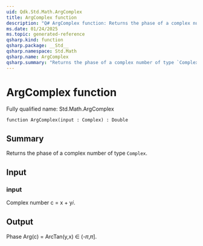```yaml
---
uid: Qdk.Std.Math.ArgComplex
title: ArgComplex function
description: "Q# ArgComplex function: Returns the phase of a complex number of type `Complex`."
ms.date: 01/24/2025
ms.topic: generated-reference
qsharp.kind: function
qsharp.package: __Std__
qsharp.namespace: Std.Math
qsharp.name: ArgComplex
qsharp.summary: "Returns the phase of a complex number of type `Complex`."
---
```


# ArgComplex function

Fully qualified name: Std.Math.ArgComplex

```qsharp
function ArgComplex(input : Complex) : Double
```

## Summary
Returns the phase of a complex number of type
`Complex`.

## Input
### input
Complex number c = x + y𝑖.

## Output
Phase Arg(c) = ArcTan(y,x) ∈ (-𝜋,𝜋].
